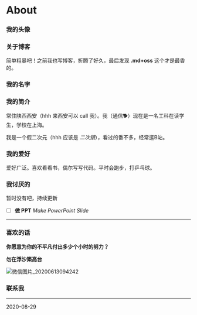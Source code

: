 # About

### 我的头像



### 关于博客


简单粗暴吧！之前我也写博客，折腾了好久，最后发现 **.md+oss** 这个才是最香的。



### 我的名字




### 我的简介

常住陕西西安（hhh 来西安可以 call 我）。我（通信🐕）现在是一名工科在读学生，学校在上海。 

我是一个假二次元（hhh 应该是 *二次猿*），看过的番不多，经常逛B站。



### 我的爱好

爱好广泛。喜欢看看书，偶尔写写代码。平时会跑步，打乒乓球。



### 我讨厌的

暂时没有吧，持续更新

- [ ] **做 PPT**   *Make PowerPoint Slide*

------

### 喜欢的话

**你愿意为你的不平凡付出多少个小时的努力？**



**勿在浮沙築高台**

![微信图片_20200613094242](https://blog-imghost.oss-cn-shanghai.aliyuncs.com/img/20200613094250.jpg)



### 联系我



------

2020-08-29
